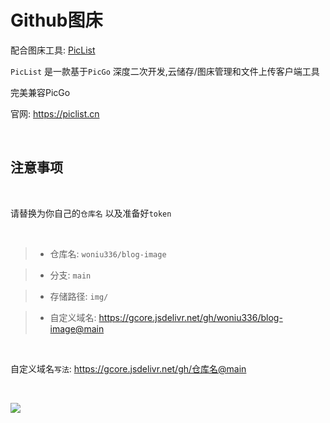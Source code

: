 # Github图床



配合图床工具: [PicList](https://github.com/Kuingsmile/PicList)


`PicList` 是一款基于`PicGo` 深度二次开发,云储存/图床管理和文件上传客户端工具


完美兼容PicGo


官网: https://piclist.cn

<br>

## 注意事项

<br>

请替换为你自己的`仓库名` 以及准备好`token`

<br>

> - 仓库名: `woniu336/blog-image`

> - 分支: `main`

> - 存储路径: `img/`   

> - 自定义域名: https://gcore.jsdelivr.net/gh/woniu336/blog-image@main

<br>


自定义域名`写法`: https://gcore.jsdelivr.net/gh/仓库名@main

<br>

![](https://gcore.jsdelivr.net/gh/woniu336/blog-image@main/img/Snipaste_2023-06-26_00-20-02.webp)



